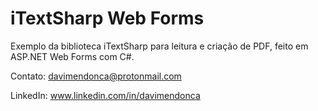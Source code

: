 # iTextSharp Web Forms
Exemplo da biblioteca iTextSharp para leitura e criação de PDF, feito em ASP.NET Web Forms com C#. 

Contato: davimendonca@protonmail.com

LinkedIn: www.linkedin.com/in/davimendonca
